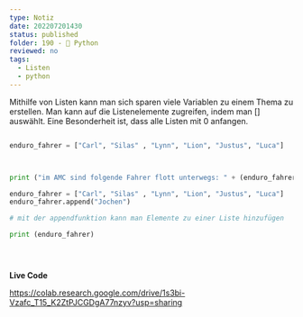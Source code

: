 ```yaml
---
type: Notiz
date: 202207201430
status: published
folder: 190 - 🐍 Python
reviewed: no
tags:
  - Listen
  - python
---
```


Mithilfe von Listen kann man sich sparen viele Variablen zu einem Thema zu erstellen. 
Man kann auf die Listenelemente zugreifen, indem man [] auswählt. Eine Besonderheit ist, dass alle Listen mit 0 anfangen.

```python

enduro_fahrer = ["Carl", "Silas" , "Lynn", "Lion", "Justus", "Luca"]



print ("im AMC sind folgende Fahrer flott unterwegs: " + (enduro_fahrer[0]) + " % "  +  (enduro_fahrer[4]))

enduro_fahrer = ["Carl", "Silas" , "Lynn", "Lion", "Justus", "Luca"]
enduro_fahrer.append("Jochen")

# mit der appendfunktion kann man Elemente zu einer Liste hinzufügen

print (enduro_fahrer)





```

**Live Code**

https://colab.research.google.com/drive/1s3bi-Vzafc_T15_K2ZtPJCGDgA77nzyv?usp=sharing






